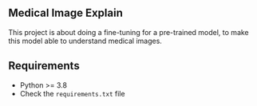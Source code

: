 ## Medical Image Explain
This project is about doing a fine-tuning for a pre-trained model, to make this model able to understand medical images.

## Requirements
- Python >= 3.8
- Check the `requirements.txt` file
